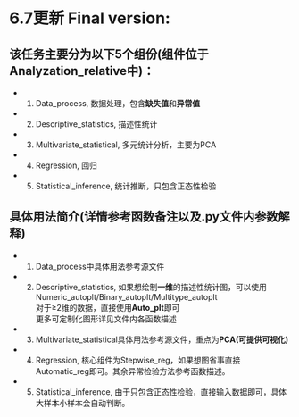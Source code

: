 # 6.7更新 Final version:

## 该任务主要分为以下5个组份(组件位于Analyzation_relative中)：

* 1. Data_process, 数据处理，包含**缺失值**和**异常值**
* 2. Descriptive_statistics, 描述性统计
* 3. Multivariate_statistical, 多元统计分析，主要为PCA
* 4. Regression, 回归
* 5. Statistical_inference, 统计推断，只包含正态性检验

## 具体用法简介(详情参考函数备注以及.py文件内参数解释)

* 1. Data_process中具体用法参考源文件
* 2. Descriptive_statistics, 如果想绘制**一维**的描述性统计图，可以使用Numeric_autoplt/Binary_autoplt/Multitype_autoplt  
对于≥2维的数据，直接使用**Auto_plt**即可  
更多可定制化图形详见文件内各函数描述
* 3. Multivariate_statistical具体用法参考源文件，重点为**PCA(可提供可视化)**
* 4. Regression, 核心组件为Stepwise_reg，如果想图省事直接Automatic_reg即可。其余异常检验方法参考函数描述。
* 5. Statistical_inference, 由于只包含正态性检验，直接输入数据即可，具体大样本小样本会自动判断。